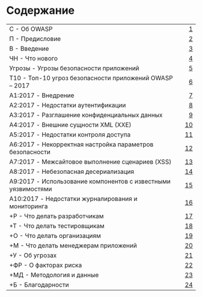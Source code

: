 # Содержание

|                                                                   |      |      |
| :---------------------------------------------------------------- | :--- | ---: |
| С	-	Об OWASP                                                    |      |    [1](OWASP%20Top%2010/Top10/2017/ru/0x01-about-owasp.md) |
| П	-	Предисловие                                                 |      |    [2](OWASP%20Top%2010/Top10/2017/ru/0x02-foreword.md) |
| В	-	Введение                                                    |      |    [3](OWASP%20Top%2010/Top10/2017/ru/0x05-introduction.md) |
| ЧН	-	Что нового                                              |      |    [4](OWASP%20Top%2010/Top10/2017/ru/0x06-release-notes.md) |
| Угрозы	-	Угрозы безопасности приложений                      |      |    [5](OWASP%20Top%2010/Top10/2017/ru/0x10-app-security-risks.md) |
| Т10	-	Топ-10 угроз безопасности приложений OWASP – 2017       |      |    [6](OWASP%20Top%2010/Top10/2017/ru/0x11-t10.md) |
| A1:2017	-	Внедрение                                           |      |    [7](OWASP%20Top%2010/Top10/2017/ru/0xa1-injection.md) |
| A2:2017	-	Недостатки аутентификации                           |      |    [8](OWASP%20Top%2010/Top10/2017/ru/0xa2-broken-authentication.md) |
| A3:2017	-	Разглашение конфиденциальных данных                 |      |    [9](OWASP%20Top%2010/Top10/2017/ru/0xa3-sensitive-data-disclosure.md) |
| A4:2017	-	Внешние сущности XML (XXE)                          |      |   [10](OWASP%20Top%2010/Top10/2017/ru/0xa4-xxe.md) |
| A5:2017	-	Недостатки контроля доступа                         |      |   [11](OWASP%20Top%2010/Top10/2017/ru/0xa5-broken-access-control.md) |
| A6:2017	-	Некорректная настройка параметров безопасности      |      |   [12](OWASP%20Top%2010/Top10/2017/ru/0xa6-security-misconfiguration.md) |
| A7:2017	-	Межсайтовое выполнение сценариев (XSS)              |      |   [13](OWASP%20Top%2010/Top10/2017/ru/0xa7-xss.md) |
| A8:2017	-	Небезопасная десериализация                         |      |   [14](OWASP%20Top%2010/Top10/2017/ru/0xa8-insecure-deserialization.md) |
| A9:2017	-	Использование компонентов с известными уязвимостями |      |   [15](OWASP%20Top%2010/Top10/2017/ru/0xa9-known-vulns.md) |
| A10:2017	- Недостатки журналирования и мониторинга               |      |   [16](OWASP%20Top%2010/Top10/2017/ru/0xaa-logging-detection-response.md) |
| +Р	-	Что делать разработчикам                                |      |   [17](OWASP%20Top%2010/Top10/2017/ru/0xb0-next-devs.md) |
| +Т	-	Что делать тестировщикам                                |      |   [18](OWASP%20Top%2010/Top10/2017/ru/0xb1-next-testing.md) |
| +О	-	Что делать организациям                                 |      |   [19](OWASP%20Top%2010/Top10/2017/ru/0xb2-next-org.md) |
| +М	-	Что делать менеджерам приложений                        |      |   [20](OWASP%20Top%2010/Top10/2017/ru/0xb3-next-app-mgrs.md) |
| +У	-	Об угрозах                                              |      |   [21](OWASP%20Top%2010/Top10/2017/ru/0xc0-note-about-risks.md) |
| +ФР	-	О факторах риска                                        |      |   [22](OWASP%20Top%2010/Top10/2017/ru/0xc1-risk-factors.md) |
| +МД	-	Методология и данные                                    |      |   [23](OWASP%20Top%2010/Top10/2017/ru/0xd0-about-data.md) |
| +Б	-	Благодарности                                           |      |   [24](OWASP%20Top%2010/Top10/2017/ru/0xd1-data-contributors.md) |